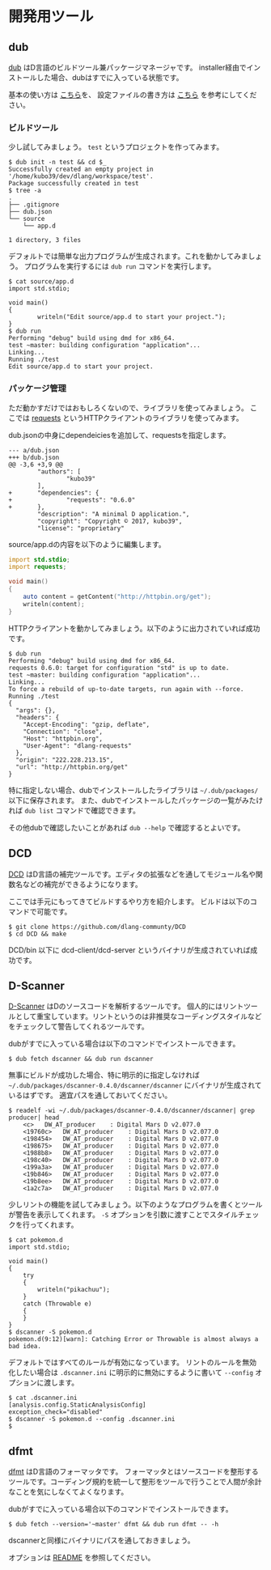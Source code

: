 # 開発用ツール

## dub

[dub](https://github.com/dlang/dub) はD言語のビルドツール兼パッケージマネージャです。
installer経由でインストールした場合、dubはすでに入っている状態です。

基本の使い方は [こちら](http://code.dlang.org/getting_started)を、 設定ファイルの書き方は [こちら](https://github.com/dlang/dub) を参考にしてください。

### ビルドツール

少し試してみましょう。 `test` というプロジェクトを作ってみます。

```console
$ dub init -n test && cd $_
Successfully created an empty project in '/home/kubo39/dev/dlang/workspace/test'.
Package successfully created in test
$ tree -a
.
├── .gitignore
├── dub.json
└── source
    └── app.d

1 directory, 3 files
```

デフォルトでは簡単な出力プログラムが生成されます。これを動かしてみましょう。
プログラムを実行するには `dub run` コマンドを実行します。

```console
$ cat source/app.d
import std.stdio;

void main()
{
        writeln("Edit source/app.d to start your project.");
}
$ dub run
Performing "debug" build using dmd for x86_64.
test ~master: building configuration "application"...
Linking...
Running ./test
Edit source/app.d to start your project.
```

### パッケージ管理

ただ動かすだけではおもしろくないので、ライブラリを使ってみましょう。
ここでは [requests](https://github.com/ikod/dlang-requests) というHTTPクライアントのライブラリを使ってみます。

dub.jsonの中身にdependeiciesを追加して、requestsを指定します。

```
--- a/dub.json
+++ b/dub.json
@@ -3,6 +3,9 @@
        "authors": [
                "kubo39"
        ],
+       "dependencies": {
+               "requests": "0.6.0"
+       },
        "description": "A minimal D application.",
        "copyright": "Copyright © 2017, kubo39",
        "license": "proprietary"
```

source/app.dの内容を以下のように編集します。

```d
import std.stdio;
import requests;

void main()
{
    auto content = getContent("http://httpbin.org/get");
    writeln(content);
}
```

HTTPクライアントを動かしてみましょう。以下のように出力されていれば成功です。

```console
$ dub run
Performing "debug" build using dmd for x86_64.
requests 0.6.0: target for configuration "std" is up to date.
test ~master: building configuration "application"...
Linking...
To force a rebuild of up-to-date targets, run again with --force.
Running ./test
{
  "args": {},
  "headers": {
    "Accept-Encoding": "gzip, deflate",
    "Connection": "close",
    "Host": "httpbin.org",
    "User-Agent": "dlang-requests"
  },
  "origin": "222.228.213.15",
  "url": "http://httpbin.org/get"
}
```

特に指定しない場合、dubでインストールしたライブラリは `~/.dub/packages/` 以下に保存されます。
また、dubでインストールしたパッケージの一覧がみたければ `dub list` コマンドで確認できます。

その他dubで確認したいことがあれば `dub --help` で確認するとよいです。

## DCD

[DCD](https://github.com/dlang-community/DCD) はD言語の補完ツールです。エディタの拡張などを通してモジュール名や関数名などの補完ができるようになります。

ここでは手元にもってきてビルドするやり方を紹介します。
ビルドは以下のコマンドで可能です。

```console
$ git clone https://github.com/dlang-communty/DCD
$ cd DCD && make
```

DCD/bin 以下に dcd-client/dcd-server というバイナリが生成されていれば成功です。

## D-Scanner

[D-Scanner](https://github.com/dlang-community/D-Scanner/) はDのソースコードを解析するツールです。
個人的にはリントツールとして重宝しています。リントというのは非推奨なコーディングスタイルなどをチェックして警告してくれるツールです。

dubがすでに入っている場合は以下のコマンドでインストールできます。

```console
$ dub fetch dscanner && dub run dscanner
```

無事にビルドが成功した場合、特に明示的に指定しなければ `~/.dub/packages/dscanner-0.4.0/dscanner/dscanner` にバイナリが生成されているはずです。
適宜パスを通しておいてください。

```console
$ readelf -wi ~/.dub/packages/dscanner-0.4.0/dscanner/dscanner| grep producer| head
    <c>   DW_AT_producer    : Digital Mars D v2.077.0
    <19760c>   DW_AT_producer    : Digital Mars D v2.077.0
    <198454>   DW_AT_producer    : Digital Mars D v2.077.0
    <198675>   DW_AT_producer    : Digital Mars D v2.077.0
    <1988b8>   DW_AT_producer    : Digital Mars D v2.077.0
    <198c40>   DW_AT_producer    : Digital Mars D v2.077.0
    <199a3a>   DW_AT_producer    : Digital Mars D v2.077.0
    <19b846>   DW_AT_producer    : Digital Mars D v2.077.0
    <19b8ee>   DW_AT_producer    : Digital Mars D v2.077.0
    <1a2c7a>   DW_AT_producer    : Digital Mars D v2.077.0
```

少しリントの機能を試してみましょう。以下のようなプログラムを書くとツールが警告を表示してくれます。
`-S` オプションを引数に渡すことでスタイルチェックを行ってくれます。

```console
$ cat pokemon.d
import std.stdio;

void main()
{
    try
    {
        writeln("pikachuu");
    }
    catch (Throwable e)
    {
    }
}
$ dscanner -S pokemon.d
pokemon.d(9:12)[warn]: Catching Error or Throwable is almost always a bad idea.
```

デフォルトではすべてのルールが有効になっています。
リントのルールを無効化したい場合は `.dscanner.ini` に明示的に無効にするように書いて `--config` オプションに渡します。

```console
$ cat .dscanner.ini
[analysis.config.StaticAnalysisConfig]
exception_check="disabled"
$ dscanner -S pokemon.d --config .dscanner.ini
$
```

## dfmt

[dfmt](https://github.com/dlang-community/dfmt) はD言語のフォーマッタです。
フォーマッタとはソースコードを整形するツールです。コーディング規約を統一して整形をツールで行うことで人間が余計なことを気にしなくてよくなります。

dubがすでに入っている場合以下のコマンドでインストールできます。

```console
$ dub fetch --version='~master' dfmt && dub run dfmt -- -h
```

dscannerと同様にバイナリにパスを通しておきましょう。

オプションは [README](https://github.com/dlang-community/dfmt#configuration) を参照してください。
